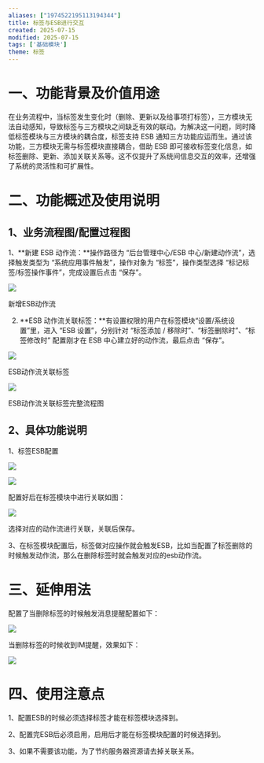 ```yaml
---
aliases: ["1974522195113194344"]
title: 标签与ESB进行交互
created: 2025-07-15
modified: 2025-07-15
tags: ['基础模块']
theme: 标签
---
```


# **一、功能背景及价值用途**

在业务流程中，当标签发生变化时（删除、更新以及给事项打标签），三方模块无法自动感知，导致标签与三方模块之间缺乏有效的联动。为解决这一问题，同时降低标签模块与三方模块的耦合度，标签支持 ESB 通知三方功能应运而生。通过该功能，三方模块无需与标签模块直接耦合，借助 ESB 即可接收标签变化信息，如标签删除、更新、添加关联关系等。这不仅提升了系统间信息交互的效率，还增强了系统的灵活性和可扩展性。

# **二、功能概述及使用说明**

## **1、业务流程图/配置过程图**

1、**新建 ESB 动作流：**操作路径为 “后台管理中心/ESB 中心/新建动作流”，选择触发类型为 “系统应用事件触发”，操作对象为 “标签”，操作类型选择 “标记标签/标签操作事件”，完成设置后点击 “保存”。

![](346b63a1f93cf3e510263fc34e70a374.jpg)

新增ESB动作流

2. **ESB 动作流关联标签：**有设置权限的用户在标签模块“设置/系统设置”里，进入 “ESB 设置”，分别针对 “标签添加 / 移除时”、“标签删除时”、“标签修改时” 配置刚才在 ESB 中心建立好的动作流，最后点击 “保存”。

![](afa3ad4fed23fe1854314100a6bd9652.jpg)

ESB动作流关联标签

![](46c90db7c0b6f3c808002bf6a53d4d2b.jpg)

ESB动作流关联标签完整流程图

## **2、具体功能说明**

1、标签ESB配置

![](7c300ead6afd933bcdca0c3188a20ab9.jpg)

![](90591c0549de05bb4b066679872edde8.jpg)

配置好后在标签模块中进行关联如图：

![](b835ea68382832c8a22af8e29f515c49.jpg)

选择对应的动作流进行关联，关联后保存。

3、在标签模块配置后，标签做对应操作就会触发ESB，比如当配置了标签删除的时候触发动作流，那么在删除标签时就会触发对应的esb动作流。

# **三、延伸用法**

配置了当删除标签的时候触发消息提醒配置如下：

![](e7389ba63c2996ec42229ac75311265f.jpg)

当删除标签的时候收到IM提醒，效果如下：

![](4ef23d626cb1be19883b4725aa666023.jpg)

# **四、使用注意点**

1、配置ESB的时候必须选择标签才能在标签模块选择到。

2、配置完ESB后必须启用，启用后才能在标签模块配置的时候选择到。

3、如果不需要该功能，为了节约服务器资源请去掉关联关系。